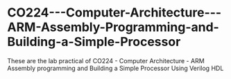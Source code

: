 # CO224---Computer-Architecture---ARM-Assembly-Programming-and-Building-a-Simple-Processor
These are the lab practical of CO224 - Computer Architecture  - ARM Assembly programming and Building a Simple Processor Using Verilog HDL
